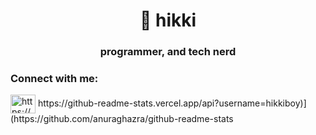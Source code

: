 <h1 align="center">🐲 hikki</h1>
<h3 align="center">programmer, and tech nerd</h3>

<h3 align="left">Connect with me:</h3>
<p align="left">
<a href="https://linkedin.com/in/https://www.linkedin.com/in/gustavo-henrique-torres-e-silva-3a6946263/" target="blank"><img align="center" src="https://raw.githubusercontent.com/rahuldkjain/github-profile-readme-generator/master/src/images/icons/Social/linked-in-alt.svg" alt="https://www.linkedin.com/in/gustavo-henrique-torres-e-silva-3a6946263/" height="30" width="40" /></a>
https://github-readme-stats.vercel.app/api?username=hikkiboy)](https://github.com/anuraghazra/github-readme-stats
</p>

